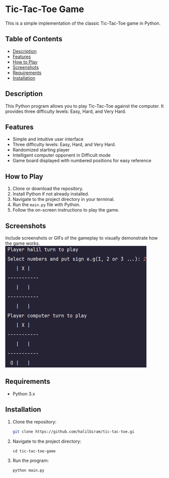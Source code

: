 # Tic-Tac-Toe Game

This is a simple implementation of the classic Tic-Tac-Toe game in Python.

## Table of Contents

- [Description](#description)
- [Features](#features)
- [How to Play](#how-to-play)
- [Screenshots](#screenshots)
- [Requirements](#requirements)
- [Installation](#installation)



## Description

This Python program allows you to play Tic-Tac-Toe against the computer. It provides three difficulty levels: Easy, Hard, and Very Hard.

## Features

- Simple and intuitive user interface
- Three difficulty levels: Easy, Hard, and Very Hard.
- Randomized starting player
- Intelligent computer opponent in Difficult mode
- Game board displayed with numbered positions for easy reference

## How to Play

1. Clone or download the repository.
2. Install Python if not already installed.
3. Navigate to the project directory in your terminal.
4. Run the `main.py` file with Python.
5. Follow the on-screen instructions to play the game.

## Screenshots

Include screenshots or GIFs of the gameplay to visually demonstrate how the game works.
![Tic-Tac-Toe Gameplay](https://github.com/halibiram/Tic-Tac-Toe-Game/blob/master/tictactoe.gif)

## Requirements

- Python 3.x

## Installation

1. Clone the repository:

   ```bash
   git clone https://github.com/halilbiram/tic-tac-toe.gi
2. Navigate to the project directory:
   ```
   cd tic-tac-toe-game
3. Run the program:
   ```
   python main.py
